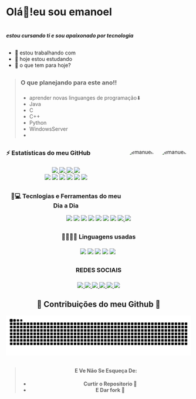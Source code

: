 # **Olá👋!eu sou emanoel** <h1>
#### _estou cursando ti e sou apaixonado por tecnologia_ <h4>
  
 ##
  - 🔭 estou trabalhando com 
  - 📗 hoje estou estudando 
  - 🤔 o que tem para hoje?
  ##
 ##
  > ###  O que planejando para este ano!! <br> <h3>
  > - aprender novas linguanges de programação⬇<br>
  > - Java<br>
  > - C<br>
  > - C++<br>
  > - Python<br>
  > - WindowsServer
  > - <br>
##
  <img align= "right" alt= "emanuelFE" height= "150" style = "border-radius:50px;" src= "https://c.tenor.com/nEe0t726IZoAAAAd/naruto.gif">
  <img align= "right" alt= "emanuelFE" height= "150" style = "border-radius:50px;" src= "https://giffiles.alphacoders.com/147/14784.gif">
  
##
   
### ⚡ Estatísticas do meu GitHub <h3>
 
  <div align = "center">
   <a href="https://github.com/emanuelFE">
   <img height = "100em" src = "https://github-readme-stats.vercel.app/api?username=legends23&show_icons=true&theme=great-            gatsby&include_all_commits=true&count_private=true" />
   <img height = "100em" src = "https://github-readme-stats.vercel.app/api/top-langs/?username=legends23&layout=compact&langs_count=7&theme=great-gatsby" />
   <img height = "100em" src = "https://github-readme-streak-stats.herokuapp.com/?user=legends23" />
   <img height = "100em" src = "https://starchart.cc/legends23/legends23.svg" /> 
       <div> 
    <a href="" target="_blank"> <img src="https://img.shields.io/github/commits-since/emanuelFE/emanuelFE.svg"target="_ blank"></a>
    <a href="" target="_blank"> <img src="https://img.shields.io/github/forks/emanuelFE/emanuelFE.svg"target="_blank"></a> 
    <a href="" target="_blank"> <img src="https://img.shields.io/github/stars/emanuelFE/emanuelFE.svg"target="_blank"></a>
    <a href="" target="_blank"> <img src="https://img.shields.io/github/watchers/emanuelFE/emanuelFE.svg"alvo="_blank"></a>                                           
    <a href="" target="_blank"> <img src="https://img.shields.io/github/license/emanuelFE/emanuelFE.svg"target="_blank"></a>
    <a href="" target="_blank"> <img src="https://img.shields.io/github/followers/emanuelFE.svg?style=social&label=Follow&maxAge=2592000"target="_blank"></a>
  </div>
     
  
##
 
### 🚀💻 Tecnlogias e Ferramentas do meu Dia a Dia
  
  <div> 
    <a href="" target="_blank"> <img src="https://img.shields.io/badge/Linux_Mint-87CF3E?style=for-the-badge&logo=linux-mint&logoColor=white"target="_ blank"></a>
    <a href="" target="_blank"> <img src="https://img.shields.io/badge/Ubuntu-E95420?style=for-the-badge&logo=ubuntu&logoColor=white"target="_ blank"></a>
    <a href="" target="_blank"> <img src="https://img.shields.io/badge/Windows-0078D6?style=for-the-badge&logo=windows&logoColor=white"target="_blank"></a> 
    <a href="" target="_blank"> <img src="https://img.shields.io/badge/GitHub-100000?style=for-the-badge&logo=github&logoColor=white"target="_blank"></a>
    <img src="https://img.shields.io/badge/Git-F05032?style=for-the-badge&logo=git&logoColor=white"alvo="_blank"></a >                                           
    <a href="" target="_blank"> <img src="https://img.shields.io/badge/Visual_Studio_Code-0078D4?style=for-the-badge&logo=visual%20studio%20code&logoColor=white"target="_           blank"></a>
    <a href="" target="_blank"> <img src="https://img.shields.io/badge/Notepad++-90E59A.svg?style=for-the-badge&logo=notepad%2B%2B&logoColor=black"target="_ blank"></a>
    <a href="" target="_blank"> <img src="https://img.shields.io/badge/Google_chrome-4285F4?style=for-the-badge&logo=Google-chrome&logoColor=white"target="_ blank">
    <a href="" target="_blank"> <img src="https://img.shields.io/badge/Mega-%23D90007.svg?style=for-the-badge&logo=Mega&logoColor=white"target="_ blank">
</a>
    
  </div>

##
  
### 🤖👨🏼‍💻 Linguagens usadas <h3>
  <div> 
    <a href="" target="_blank"> <img src="https://img.shields.io/badge/HTML-239120?style=for-the-badge&logo=html5&logoColor=white"target="_ blank"></a>
    <a href="" target="_blank"> <img src="https://img.shields.io/badge/HTML5-E34F26?style=for-the-badge&logo=html5&logoColor=white"target="_blank"></a> 
    <a href="" target="_blank"> <img src="https://img.shields.io/badge/CSS-239120?&style=for-the-badge&logo=css3&logoColor=white"target="_blank"></a>
    <img src="https://img.shields.io/badge/CSS3-1572B6?style=for-the-badge&logo=css3&logoColor=white"alvo="_blank"></a >                                           
    <a href="" target="_blank"> <img src="https://img.shields.io/badge/JavaScript-323330?style=for-the-badge&logo=javascript&logoColor=F7DF1E"target="_blank"></a>
    <a href="" target="_blank"> <img src=""target="_ blank"></a>
  </div>
    
##
  
### REDES SOCIAIS <h3>

  <div> 
    <a href="https://www.youtube.com/channel/UCIYrCMv4evaKj0UNr9Eq10w"> <img src = "https://img.shields.io/badge/YouTube-FF0000?style=for-the-badge&logo=youtube&logoColor=white"target =" _ blank "> </a>
    <a href="https://www.instagram.com/emanuelfelipe2903/" target="_blank"> <img src = "https://img.shields.io/badge/Instagram-E4405F?style=for-the-badge&logo=instagram&logoColor=white"target =" _ blank "> </a>
    <a href="https://www.twitch.tv/fenixemanoel_oficial" target="_blank"> <img src = "https://img.shields.io/badge/Twitch-9146FF?style=for-the-badge&logo=twitch&logoColor=white"target =" _ blank "> </a>
   <a href="https://discord.com/channels/905872732221210664/905873980676792400"
    " target="_blank"> <img src = "https://img.shields.io/badge/Discord-7289DA?style=for-the-badge&logo= discord & logoColor = white "target =" _ blank "> </a> 
    <a href = "mailto:manugames64@gmail.com"> <img src = "https://img.shields.io/badge/Gmail-D14836?style=for-the-badge&logo=gmail&logoColor=white=for-the-badge&logo=gmail&logoColor=white" target = "_ blank"> </a>
    <a href="https://www.linkedin.com/in/emanuel-felipe-515388214/" target="_blank"> <img src = "https://img.shields.io/badge/LinkedIn-0077B5?style=for-the-badge&logo=linkedin&logoColor=white"target =" _ blank "> </a> 
 </div>

##
    
## :snake: Contribuições do meu Github :snake:
![](https://github.com/legends23/legends23/blob/output/github-contribution-grid-snake.svg)
##
  > #### **E Ve Não Se Esqueça De:** <h4>
  > - **Curtir o Repositorio 🌟**<br>
  > - **E Dar fork 🔱**<br>
